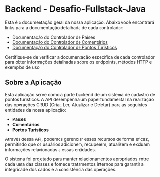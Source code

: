 # Backend - Desafio-Fullstack-Java

Esta é a documentação geral da nossa aplicação. Abaixo você encontrará links para a documentação detalhada de cada controlador:

- [Documentação do Controlador de Países](paises.md)
- [Documentação do Controlador de Comentários](comentarios.md)
- [Documentação do Controlador de Pontos Turísticos](ponto_turistico.md)

Certifique-se de verificar a documentação específica de cada controlador para obter informações detalhadas sobre os endpoints, métodos HTTP e exemplos de uso.

## Sobre a Aplicação

Esta aplicação serve como a parte backend de um sistema de cadastro de pontos turísticos. A API desempenha um papel fundamental na realização das operações CRUD (Criar, Ler, Atualizar e Deletar) para as seguintes entidades da nossa aplicação:

- **Países**
- **Comentários**
- **Pontos Turísticos**
  
Através dessa API, podemos gerenciar esses recursos de forma eficaz, permitindo que os usuários adicionem, recuperem, atualizem e excluam informações relacionadas a essas entidades.

O sistema foi projetado para manter relacionamentos apropriados entre cada uma das classes e fornece tratamentos internos para garantir a integridade dos dados e a consistência das operações.

